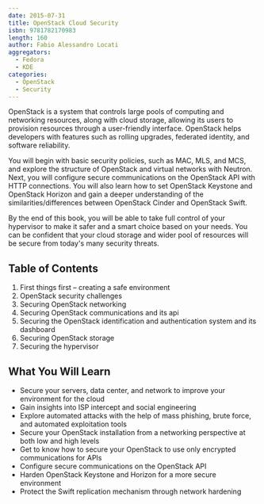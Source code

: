 ```yaml
---
date: 2015-07-31
title: OpenStack Cloud Security
isbn: 9781782170983
length: 160
author: Fabio Alessandro Locati
aggregators:
  - Fedora
  - KDE
categories:
  - OpenStack
  - Security
---
```


OpenStack is a system that controls large pools of computing and networking resources, along with cloud storage, allowing its users to provision resources through a user-friendly interface.
OpenStack helps developers with features such as rolling upgrades, federated identity, and software reliability.

You will begin with basic security policies, such as MAC, MLS, and MCS, and explore the structure of OpenStack and virtual networks with Neutron.
Next, you will configure secure communications on the OpenStack API with HTTP connections.
You will also learn how to set OpenStack Keystone and OpenStack Horizon and gain a deeper understanding of the similarities/differences between OpenStack Cinder and OpenStack Swift.

By the end of this book, you will be able to take full control of your hypervisor to make it safer and a smart choice based on your needs.
You can be confident that your cloud storage and wider pool of resources will be secure from today's many security threats.

## Table of Contents
1. First things first – creating a safe environment
2. OpenStack security challenges
3. Securing OpenStack networking
4. Securing OpenStack communications and its api
5. Securing the OpenStack identification and authentication system and its dashboard
6. Securing OpenStack storage
7. Securing the hypervisor

## What You Will Learn
* Secure your servers, data center, and network to improve your environment for the cloud
* Gain insights into ISP intercept and social engineering
* Explore automated attacks with the help of mass phishing, brute force, and automated exploitation tools
* Secure your OpenStack installation from a networking perspective at both low and high levels
* Get to know how to secure your OpenStack to use only encrypted communications for APIs
* Configure secure communications on the OpenStack API
* Harden OpenStack Keystone and Horizon for a more secure environment
* Protect the Swift replication mechanism through network hardening
